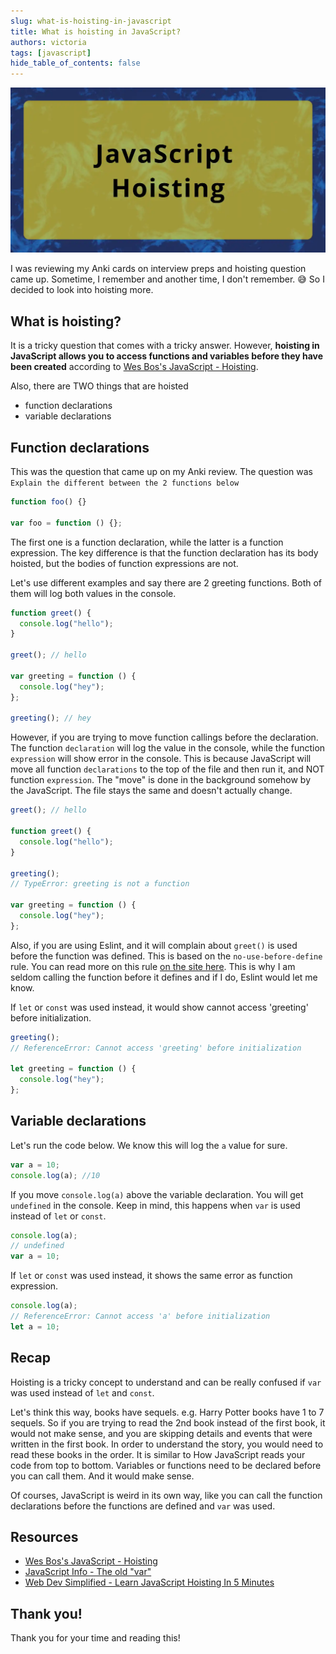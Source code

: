 ```yaml
---
slug: what-is-hoisting-in-javascript
title: What is hoisting in JavaScript?
authors: victoria
tags: [javascript]
hide_table_of_contents: false
---
```


![Hoisting in JavaScript](./js-hoisting.webp)

I was reviewing my Anki cards on interview preps and hoisting question came up. Sometime, I remember and another time, I don't remember. 😅 So I decided to look into hoisting more.

<!--truncate-->

## What is hoisting?

It is a tricky question that comes with a tricky answer. However, **hoisting in JavaScript allows you to access functions and variables before they have been created** according to [Wes Bos's JavaScript - Hoisting](https://wesbos.com/javascript/03-the-tricky-bits/hoisting).

Also, there are TWO things that are hoisted

- function declarations
- variable declarations

## Function declarations

This was the question that came up on my Anki review. The question was `Explain the different between the 2 functions below`

```js
function foo() {}

var foo = function () {};
```

The first one is a function declaration, while the latter is a function expression. The key difference is that the function declaration has its body hoisted, but the bodies of function expressions are not.

Let's use different examples and say there are 2 greeting functions. Both of them will log both values in the console.

```js
function greet() {
  console.log("hello");
}

greet(); // hello

var greeting = function () {
  console.log("hey");
};

greeting(); // hey
```

However, if you are trying to move function callings before the declaration. The function `declaration` will log the value in the console, while the function `expression` will show error in the console. This is because JavaScript will move all function `declarations` to the top of the file and then run it, and NOT function `expression`. The "move" is done in the background somehow by the JavaScript. The file stays the same and doesn't actually change.

```js
greet(); // hello

function greet() {
  console.log("hello");
}

greeting();
// TypeError: greeting is not a function

var greeting = function () {
  console.log("hey");
};
```

Also, if you are using Eslint, and it will complain about `greet()` is used before the function was defined. This is based on the `no-use-before-define` rule. You can read more on this rule [on the site here](https://eslint.org/docs/latest/rules/no-use-before-define). This is why I am seldom calling the function before it defines and if I do, Eslint would let me know.

If `let` or `const` was used instead, it would show cannot access 'greeting' before initialization.

```js
greeting();
// ReferenceError: Cannot access 'greeting' before initialization

let greeting = function () {
  console.log("hey");
};
```

## Variable declarations

Let's run the code below. We know this will log the `a` value for sure.

```js
var a = 10;
console.log(a); //10
```

If you move `console.log(a)` above the variable declaration. You will get `undefined` in the console. Keep in mind, this happens when `var` is used instead of `let` or `const`.

```js
console.log(a);
// undefined
var a = 10;
```

If `let` or `const` was used instead, it shows the same error as function expression.

```js
console.log(a);
// ReferenceError: Cannot access 'a' before initialization
let a = 10;
```

## Recap

Hoisting is a tricky concept to understand and can be really confused if `var` was used instead of `let` and `const`.

Let's think this way, books have sequels. e.g. Harry Potter books have 1 to 7 sequels. So if you are trying to read the 2nd book instead of the first book, it would not make sense, and you are skipping details and events that were written in the first book. In order to understand the story, you would need to read these books in the order. It is similar to How JavaScript reads your code from top to bottom. Variables or functions need to be declared before you can call them. And it would make sense.

Of courses, JavaScript is weird in its own way, like you can call the function declarations before the functions are defined and `var` was used.

## Resources

- [Wes Bos's JavaScript - Hoisting](https://wesbos.com/javascript/03-the-tricky-bits/hoisting)
- [JavaScript Info - The old "var"](https://javascript.info/var)
- [Web Dev Simplified - Learn JavaScript Hoisting In 5 Minutes](https://www.youtube.com/watch?v=EvfRXyKa_GI)

## Thank you!

Thank you for your time and reading this!
